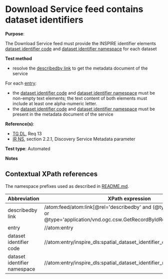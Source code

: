 # Download Service feed contains dataset identifiers

**Purpose**:

The Download Service feed must provide the INSPIRE identifier elements [dataset identifier code](#datasetidentifiercode) and [dataset identifier namespace](#datasetidentifiernamespace) for each dataset

 **Test method**

* resolve the [describedby link](#describedbylink) to get the metadata document of the service

For each [entry](#entry):
* the [dataset identifier code](#datasetidentifiercode) and [dataset identifier namespace](#datasetidentifiernamespace) must be non-empty text elements; the text content of both elements must include at least one alpha-numeric letter.
* the [dataset identifier code](#datasetidentifiercode) and [dataset identifier namespace](#datasetidentifiernamespace) must be present in the metadata document of the service

**Reference(s)**:

* [TG DL](README.md#ref_TG_DL), Req 13
* [IR NS](README.md#ref_IR_NS), section 2.2.1, Discovery Service Metadata parameter

**Test type**: Automated

**Notes**

## Contextual XPath references

The namespace prefixes used as described in [README.md](README.md#namespaces).

Abbreviation                                               |  XPath expression
---------------------------------------------------------- | -------------------------------------------------------------------------
describedby link <a name="describedbylink"></a> | /atom:feed/atom:link[@rel='describedby' and (@type='application/xml' or @type='application/vnd.ogc.csw.GetRecordByIdResponse_xml')]/@href
entry <a name="entry"></a> | //atom:entry
dataset identifier code <a name="datasetidentifiercode"></a> | //atom:entry/inspire_dls:spatial_dataset_identifier_code
dataset identifier namespace <a name="datasetidentifiernamespace"></a> | //atom:entry/inspire_dls:spatial_dataset_identifier_namespace
